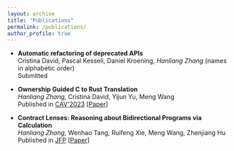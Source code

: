 ```yaml
---
layout: archive
title: "Publications"
permalink: /publications/
author_profile: true
---
```



* __Automatic refactoring of deprecated APIs__\
  Cristina David, Pascal Kesseli, Daniel Kroening, _Hanliang Zhang_ (names in alphabetic order)\
  Submitted

* __Ownership Guided C to Rust Translation__\
  _Hanliang Zhang_, Cristina David, Yijun Yu, Meng Wang\
  Published in [CAV'2023](http://www.i-cav.org/2023/) [[Paper](http://KomaEc.github.io/files/ownership.pdf)]

* __Contract Lenses: Reasoning about Bidirectional Programs via Calculation__\
  _Hanliang Zhang_, Wenhao Tang, Ruifeng Xie, Meng Wang, Zhenjiang Hu\
  Published in [JFP](https://www.cambridge.org/core/journals/journal-of-functional-programming/article/contract-lenses-reasoning-about-bidirectional-programs-via-calculation/43F612938DAA399A9D35193FB6278F56) [[Paper](http://KomaEc.github.io/files/contractlens.pdf)]

<!-- {% if author.googlescholar %}
  You can also find my articles on <u><a href="{{author.googlescholar}}">my Google Scholar profile</a>.</u>
{% endif %}

{% include base_path %}

{% for post in site.publications reversed %}
  {% include archive-single.html %}
{% endfor %} -->
